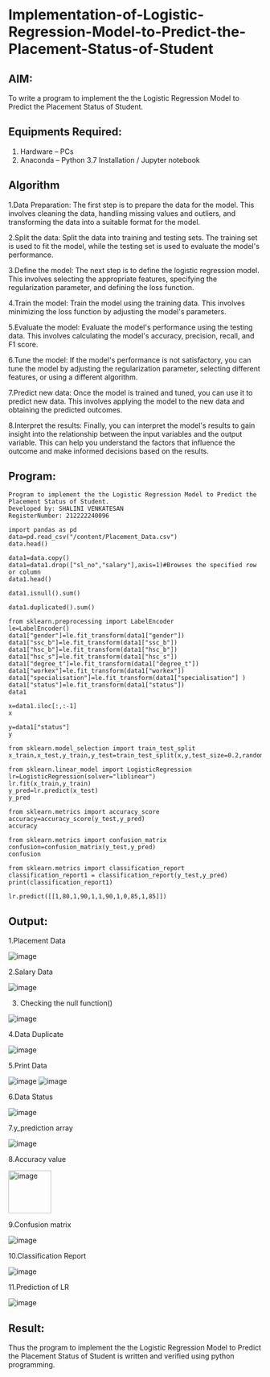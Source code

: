 # Implementation-of-Logistic-Regression-Model-to-Predict-the-Placement-Status-of-Student

## AIM:
To write a program to implement the the Logistic Regression Model to Predict the Placement Status of Student.

## Equipments Required:
1. Hardware – PCs
2. Anaconda – Python 3.7 Installation / Jupyter notebook

## Algorithm
1.Data Preparation: The first step is to prepare the data for the model. This involves cleaning the data, handling missing values and outliers, and transforming the data into a suitable format for the model.

2.Split the data: Split the data into training and testing sets. The training set is used to fit the model, while the testing set is used to evaluate the model's performance.

3.Define the model: The next step is to define the logistic regression model. This involves selecting the appropriate features, specifying the regularization parameter, and defining the loss function.

4.Train the model: Train the model using the training data. This involves minimizing the loss function by adjusting the model's parameters.

5.Evaluate the model: Evaluate the model's performance using the testing data. This involves calculating the model's accuracy, precision, recall, and F1 score.

6.Tune the model: If the model's performance is not satisfactory, you can tune the model by adjusting the regularization parameter, selecting different features, or using a different algorithm.

7.Predict new data: Once the model is trained and tuned, you can use it to predict new data. This involves applying the model to the new data and obtaining the predicted outcomes.

8.Interpret the results: Finally, you can interpret the model's results to gain insight into the relationship between the input variables and the output variable. This can help you understand the factors that influence the outcome and make informed decisions based on the results.

## Program:
```
Program to implement the the Logistic Regression Model to Predict the Placement Status of Student.
Developed by: SHALINI VENKATESAN
RegisterNumber: 212222240096
```
```
import pandas as pd
data=pd.read_csv("/content/Placement_Data.csv")
data.head()

data1=data.copy()
data1=data1.drop(["sl_no","salary"],axis=1)#Browses the specified row or column
data1.head()

data1.isnull().sum()

data1.duplicated().sum()

from sklearn.preprocessing import LabelEncoder
le=LabelEncoder()
data1["gender"]=le.fit_transform(data1["gender"])
data1["ssc_b"]=le.fit_transform(data1["ssc_b"])
data1["hsc_b"]=le.fit_transform(data1["hsc_b"])
data1["hsc_s"]=le.fit_transform(data1["hsc_s"])
data1["degree_t"]=le.fit_transform(data1["degree_t"])
data1["workex"]=le.fit_transform(data1["workex"])
data1["specialisation"]=le.fit_transform(data1["specialisation"] )     
data1["status"]=le.fit_transform(data1["status"])       
data1 

x=data1.iloc[:,:-1]
x

y=data1["status"]
y

from sklearn.model_selection import train_test_split
x_train,x_test,y_train,y_test=train_test_split(x,y,test_size=0.2,random_state=0)

from sklearn.linear_model import LogisticRegression
lr=LogisticRegression(solver="liblinear")
lr.fit(x_train,y_train)
y_pred=lr.predict(x_test)
y_pred

from sklearn.metrics import accuracy_score
accuracy=accuracy_score(y_test,y_pred)
accuracy

from sklearn.metrics import confusion_matrix
confusion=confusion_matrix(y_test,y_pred)
confusion

from sklearn.metrics import classification_report
classification_report1 = classification_report(y_test,y_pred)
print(classification_report1)

lr.predict([[1,80,1,90,1,1,90,1,0,85,1,85]])
```

## Output:

1.Placement Data

<img alt="image" src="https://github.com/JoyceBeulah/Implementation-of-Logistic-Regression-Model-to-Predict-the-Placement-Status-of-Student/assets/118343698/aa995a2a-5d06-4627-8df2-36f998247017">

2.Salary Data

<img alt="image" src="https://github.com/JoyceBeulah/Implementation-of-Logistic-Regression-Model-to-Predict-the-Placement-Status-of-Student/assets/118343698/ae80d22c-4485-465f-aa44-1a044da3d72f">

3. Checking the null function()

<img alt="image" src="https://github.com/JoyceBeulah/Implementation-of-Logistic-Regression-Model-to-Predict-the-Placement-Status-of-Student/assets/118343698/9a0709af-4dc0-40e2-aee7-85f8d1949d62">

4.Data Duplicate

<img alt="image" src="https://github.com/JoyceBeulah/Implementation-of-Logistic-Regression-Model-to-Predict-the-Placement-Status-of-Student/assets/118343698/f7e5a2f3-6547-4e2a-9b24-849d249fecd8">

5.Print Data

<img alt="image" src="https://github.com/JoyceBeulah/Implementation-of-Logistic-Regression-Model-to-Predict-the-Placement-Status-of-Student/assets/118343698/517e7058-f13f-433c-a2db-000c807f52a9">

<img alt="image" src="https://github.com/JoyceBeulah/Implementation-of-Logistic-Regression-Model-to-Predict-the-Placement-Status-of-Student/assets/118343698/e8c0a32e-c59a-4178-add3-90aacc3be152">

6.Data Status

<img alt="image" src="https://github.com/JoyceBeulah/Implementation-of-Logistic-Regression-Model-to-Predict-the-Placement-Status-of-Student/assets/118343698/733b6c40-cdbd-4650-b5e7-e37e9afc70d1">

7.y_prediction array

<img alt="image" src="https://github.com/JoyceBeulah/Implementation-of-Logistic-Regression-Model-to-Predict-the-Placement-Status-of-Student/assets/118343698/4303ec35-6123-4400-94cd-8cbc7449d8d0">

8.Accuracy value

<img width="85" alt="image" src="https://github.com/JoyceBeulah/Implementation-of-Logistic-Regression-Model-to-Predict-the-Placement-Status-of-Student/assets/118343698/d67cf828-ee2b-4e22-811a-53b22553e608">

9.Confusion matrix

<img alt="image" src="https://github.com/JoyceBeulah/Implementation-of-Logistic-Regression-Model-to-Predict-the-Placement-Status-of-Student/assets/118343698/5d60dd9e-9815-4c6c-85ca-e3de5ebd2a0e">

10.Classification Report

<img alt="image" src="https://github.com/JoyceBeulah/Implementation-of-Logistic-Regression-Model-to-Predict-the-Placement-Status-of-Student/assets/118343698/c6127853-ec9f-41af-80b9-df1316dff7d0">

11.Prediction of LR

<img alt="image" src="https://github.com/JoyceBeulah/Implementation-of-Logistic-Regression-Model-to-Predict-the-Placement-Status-of-Student/assets/118343698/b17ec173-f112-4516-a5e8-cef746873cdb">


## Result:
Thus the program to implement the the Logistic Regression Model to Predict the Placement Status of Student is written and verified using python programming.
